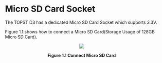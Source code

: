 <h1>
  Micro SD Card Socket
</h1>

The TOPST D3 has a dedicated Micro SD Card Socket which supports 3.3V.  

Figure 1.1 shows how to connect a Micro SD Card(Storage Usage of 128GB Micro SD Card).  
<p align="center"><img src="https://github.com/Topst-Dev/Documentation/assets/161264431/42c5fa3c-a618-4ca8-9f5a-cdd34f338a3d"></p>
<p align="center"><strong>Figure 1.1 Connect Micro SD Card</strong></p>
